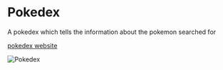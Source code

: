 # Pokedex
A pokedex which tells the information about the pokemon searched for

[pokedex website](https://ayaan-surkhi.github.io/Pokedex/)

![Pokedex](pokedex_demo.gif)
